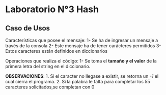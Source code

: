 # Laboratorio N°3 Hash

## Caso de Usos

Características que posee el mensaje: 
1- Se ha de ingresar un mensaje a través de la consola
2- Este mensaje ha de tener carácteres permitidos
3- Estos caracteres están definidos en diccionarios

Operaciones que realiza el código:
1- Se toma el **tamaño y el valor** de la primera letra del string en el diccionario.

**OBSERVACIONES**: 1. Si el caracter no llegase a existir, se retorna un _-1_ el cual cierra el programa.
                   2. Si la palabra le falta para completar los 55 caracteres solicitados,se completan con 0

